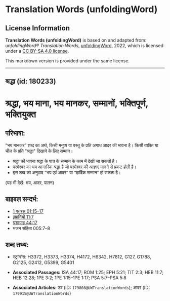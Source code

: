 # Translation Words (unfoldingWord)

## License Information

**Translation Words (unfoldingWord)** is based on and adapted from: _unfoldingWord® Translation Words_, [unfoldingWord](https://unfoldingword.org/utw), 2022, which is licensed under a [CC BY-SA 4.0 license](https://creativecommons.org/licenses/by-sa/4.0/legalcode.en).

This markdown version is provided under the same license.



--------------------------------

## श्रद्धा (id: 180233)

श्रद्धा, भय माना, भय मानकर, सम्मानों, भक्तिपूर्ण, भक्तियुक्त
============================================================

परिभाषा:
--------

“भय मानकर” शब्द का अर्थ, किसी मनुष्य या वस्तु के प्रति अगाध आदर की भावना है। किसी व्यक्ति या चीज़ के प्रति "श्रद्धा" दिखाने के लिए सम्मान।

* श्रद्धा की भावना श्रद्धा के पात्र के सम्मान के काम में देखी जा सकती है।
* परमेश्वर का भय आन्तरिक श्रद्धा है जो परमेश्वर की आज्ञाएं मानने से प्रकट होती है।
* इस शब्द का अनुवाद “भय एवं आदर” या “हार्दिक सम्मान” हो सकता है।

(यह भी देखें: भय, आदर, पालन)

बाइबल सन्दर्भ:
--------------

* [1 पतरस 01:15–17](https://ref.ly/1Pet0:0)
* [इब्रानियों 11:7](https://ref.ly/Heb11:7)
* [यशायाह 44:17](https://ref.ly/Isa44:17)
* भजन संहिता 005:7–8

शब्द तथ्य:
----------

* स्ट्रांग'स: H3372, H3373, H3374, H4172, H6342, H7812, G127, G1788, G2125, G2412, G5399, G5401

* **Associated Passages:** ISA 44:17; ROM 1:25; EPH 5:21; TIT 2:3; HEB 11:7; HEB 12:28; 1PE 3:2; 1PE 1:15–1PE 1:17; PSA 5:7–PSA 5:8
* **Associated Articles:** डर (ID: `179808@UWTranslationWords`); आदर (ID: `179915@UWTranslationWords`)

